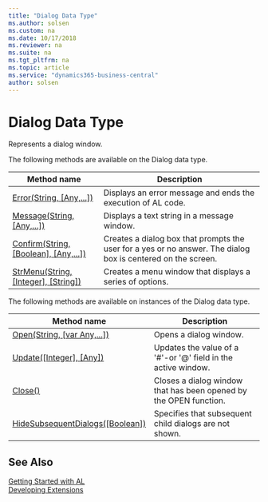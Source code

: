 ```yaml
---
title: "Dialog Data Type"
ms.author: solsen
ms.custom: na
ms.date: 10/17/2018
ms.reviewer: na
ms.suite: na
ms.tgt_pltfrm: na
ms.topic: article
ms.service: "dynamics365-business-central"
author: solsen
---
```

[//]: # (START>DO_NOT_EDIT)
[//]: # (IMPORTANT:Do not edit any of the content between here and the END>DO_NOT_EDIT.)
[//]: # (Any modifications should be made in the .xml files in the ModernDev repo.)
# Dialog Data Type
Represents a dialog window.

The following methods are available on the Dialog data type.


|Method name|Description|
|-----------|-----------|
|[Error(String, [Any,...])](dialog-error-method.md)|Displays an error message and ends the execution of AL code.|
|[Message(String, [Any,...])](dialog-message-method.md)|Displays a text string in a message window.|
|[Confirm(String, [Boolean], [Any,...])](dialog-confirm-method.md)|Creates a dialog box that prompts the user for a yes or no answer. The dialog box is centered on the screen.|
|[StrMenu(String, [Integer], [String])](dialog-strmenu-method.md)|Creates a menu window that displays a series of options.|

The following methods are available on instances of the Dialog data type.

|Method name|Description|
|-----------|-----------|
|[Open(String, [var Any,...])](dialog-open-method.md)|Opens a dialog window.|
|[Update([Integer], [Any])](dialog-update-method.md)|Updates the value of a '#'-or '@' field in the active window.|
|[Close()](dialog-close-method.md)|Closes a dialog window that has been opened by the OPEN function.|
|[HideSubsequentDialogs([Boolean])](dialog-hidesubsequentdialogs-method.md)|Specifies that subsequent child dialogs are not shown.|

[//]: # (IMPORTANT: END>DO_NOT_EDIT)
## See Also
[Getting Started with AL](../devenv-get-started.md)  
[Developing Extensions](../devenv-dev-overview.md)  